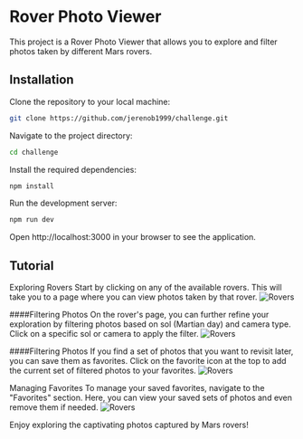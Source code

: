 # Rover Photo Viewer

This project is a Rover Photo Viewer that allows you to explore and filter photos taken by different Mars rovers.

## Installation

Clone the repository to your local machine:

```bash
git clone https://github.com/jerenob1999/challenge.git
```

Navigate to the project directory:
```bash
cd challenge
```

Install the required dependencies:
```bash
npm install
```

Run the development server:
```bash
npm run dev
```
Open http://localhost:3000 in your browser to see the application.

## Tutorial

Exploring Rovers
Start by clicking on any of the available rovers. This will take you to a page where you can view photos taken by that rover.
![Rovers](https://prnt.sc/OIHonFoYD1oM)

####Filtering Photos
On the rover's page, you can further refine your exploration by filtering photos based on sol (Martian day) and camera type. Click on a specific sol or camera to apply the filter.
![Rovers](https://prnt.sc/ftjMKnoQ4rSr)

####Filtering Photos
If you find a set of photos that you want to revisit later, you can save them as favorites. Click on the favorite icon at the top to add the current set of filtered photos to your favorites.
![Rovers](https://prnt.sc/0zaZooaHU18X)

Managing Favorites
To manage your saved favorites, navigate to the "Favorites" section. Here, you can view your saved sets of photos and even remove them if needed.
![Rovers](https://prnt.sc/7oIFKER-v_Dx)

Enjoy exploring the captivating photos captured by Mars rovers!







